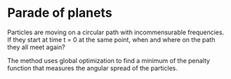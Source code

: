 # Parade of planets

Particles are moving on a circular path with incommensurable frequencies.
If they start at time t = 0 at the same point, when and where on the path they
all meet again?

The method uses global optimization to find a minimum of the penalty function
that measures the angular spread of the particles.
